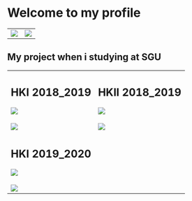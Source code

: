 # Welcome to my profile
<table border = "0" width = "100%">
  <tr>
    <td>
       <img src="https://media.giphy.com/media/H3B27TNpAgRNakTdDJ/giphy.gif">
    </td>
    <td>
      <img src="https://github-readme-stats.vercel.app/api/top-langs/?username=HiamKaito">
    </td>
  </tr>
</table>
<h2> My project when i studying at SGU</h2>
<table>
  <tr>
<!--     <td>
      <h2>2018_2019</h2>
    </td> -->
    <td>
      <h2>HKI 2018_2019</h2>
      <a href="https://github.com/anuraghazra/github-readme-stats">
        <img align="center" src="https://github-readme-stats.vercel.app/api/pin/?username=HiamKaito&repo=Doan-OOP" />
      </a>
      <br><br>
      <a href="https://github.com/anuraghazra/github-readme-stats">
        <img align="center" src="https://github-readme-stats.vercel.app/api/pin/?username=HiamKaito&repo=PTUD_Web_1" />
      </a>
    </td>
    <td>
      <h2>HKII 2018_2019</h2>
      <a href="https://github.com/anuraghazra/github-readme-stats">
        <img align="center" src="https://github-readme-stats.vercel.app/api/pin/?username=HiamKaito&repo=Shop_Manager_System" />
      </a>
      <br><br>
      <a href="https://github.com/anuraghazra/github-readme-stats">
        <img align="center" src="https://github-readme-stats.vercel.app/api/pin/?username=HiamKaito&repo=PTUD_Web_2" />
      </a>
    </td>
    </tr>
    <tr>
<!--       <td>
        <h2>2019_2020</h2>
      </td> -->
      <td>
        <h2>HKI 2019_2020</h2>
        <a href="https://github.com/anuraghazra/github-readme-stats">
          <img align="center" src="https://github-readme-stats.vercel.app/api/pin/?username=HiamKaito&repo=Shop_Manager_System_Ver2" />
        </a>
        <br><br>
         <a href="https://github.com/anuraghazra/github-readme-stats">
          <img align="center" src="https://github-readme-stats.vercel.app/api/pin/?username=HiamKaito&repo=Website_cua_hang_sach" />
        </a>
      </td>
      <td>
      </td>
  </tr>
</table>
